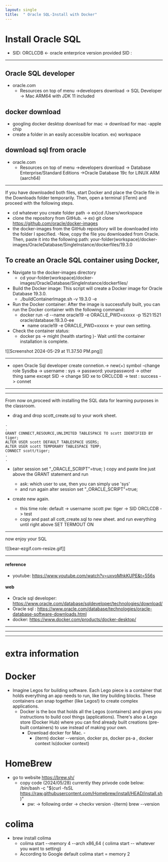 ```yaml
---
layout: single
title:  " Oracle SQL-Install with Docker"
---
```

# Install Oracle SQL 
- SID: ORCLCDB  <- oracle enterprice version provided SID :
---
## Oracle SQL developer 
- oracle.com
  - Resources on top of menu ->developers download -> SQL Developer -> Mac ARM64 with JDK 11 included

## docker download
- googling docker desktop download for mac -> download for mac -apple chip
- create a folder in an easily accessible location. ex) workspace
  
  
## download sql from oracle 
- oracle.com
  - Resources on top of menu ->developers download -> Database Enterprise/Standard Editions ->Oracle Database 19c for LINUX ARM (aarch64)
---
If you have downloaded both files, start Docker and place the Oracle file in the Downloads folder temporarily. Then, open a terminal (iTerm) and proceed with the following steps.

- cd whatever you create folder path -> ex)cd /Users/workspace
- clone the repository from GitHub. -> ex) git clone https://github.com/oracle/docker-images
- the docker-images from the GitHub repository will be downloaded into the folder I specified.
-Now, copy the file you downloaded from Oracle. Then, paste it into the following path:
your-folder(workspace)/docker-images/OracleDatabase/SingleInstance/dockerfiles/19.3.0

## To create an Oracle SQL container using Docker,
- Navigate to the docker-images directory
  - cd your-folder(workspace)/docker-images/OracleDatabase/SingleInstance/dockerfiles/
- Build the Docker image: This script will create a Docker image for Oracle Database 19.3.0.
  - ./buildContainerImage.sh -v 19.3.0 -e
- Run the Docker container: After the image is successfully built, you can run the Docker container with the following command:
  - docker run -d --name oracle19 -e ORACLE_PWD=xxxxx -p 1521:1521 oracle/database:19.3.0-ee
    - name oracle19 -e ORACLE_PWD=xxxxx <- your own setting.
- Check the container status:
  - docker ps -> might (health starting )- Wait until the container installation is complete.

![[Screenshot 2024-05-29 at 11.37.50 PM.png]]
 
---

- open Oracle Sql developer
 create connetion.-> new(+) symbol -change role Sysdba -> username : sys -> password: yourpassword
 -> other thing same except SID -> change SID xe to ORCLCDB -> test : success -> connet
---
---
From now on,proceed with installing the SQL data for learning purposes in the classroom.

- drag and drop scott_create.sql to your work sheet.
```
.
.
GRANT CONNECT,RESOURCE,UNLIMITED TABLESPACE TO scott IDENTIFIED BY tiger;
ALTER USER scott DEFAULT TABLESPACE USERS;
ALTER USER scott TEMPORARY TABLESPACE TEMP;
CONNECT scott/tiger;
.
.
```
- (alter session set "_ORACLE_SCRIPT"=true; ) copy and paste line just above the GRANT statement and run
  -  ask:  which user to use, then you can simply use 'sys'
  -  and run again alter session set "_ORACLE_SCRIPT"=true;

- create new again.
  - this time role: default -> username  :scott pw: tiger -> SID ORCLCDB -> test
   - copy and past all cott_create.sql to new sheet. and run everything until right above
     SET TERMOUT ON
---
now enjoy your SQL 

![[bear-ezgif.com-resize.gif]]

--- 

#### reference 
- youtube:
https://www.youtube.com/watch?v=uxvoMhkKUPE&t=556s
  

#### web
- Oracle sql developer:
https://www.oracle.com/database/sqldeveloper/technologies/download/
- Oracle sql :
https://www.oracle.com/database/technologies/oracle-database-software-downloads.html
- docker:
https://www.docker.com/products/docker-desktop/

---
---
---
# extra information 
# Docker 
- Imagine Legos for building software. Each Lego piece is a container that holds everything an app needs to run, like tiny building blocks. These containers can snap together (like Legos!) to create complex applications.
  - Docker is the box that holds all the Legos (containers) and gives you instructions to build cool things (applications).  There's also a Lego store (Docker Hub) where you can find already built creations (pre-built containers) to use instead of making your own.
    - Download docker for Mac. -
      - (iterm) docker --version, docker ps, docker ps-a , docker context ls(docker context)
# HomeBrew 
- go to website https://brew.sh/
  - copy code (2024/05/28) currently they privode code below:
    /bin/bash -c "$(curl -fsSL https://raw.githubusercontent.com/Homebrew/install/HEAD/install.sh)"
    - pw: -> following order -> checkv version
       -(iterm) brew --version
# colima 
- brew install colima
  - colima start --memory 4 --arch x86_64 ( colima start -- whatever you want to setting)
  - According to Google default colima start = memory 2

    
